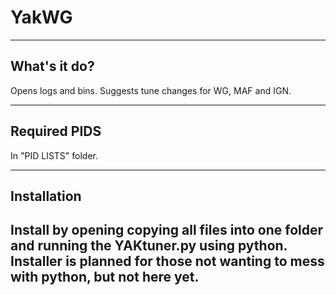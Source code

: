 # YakWG
----
## What's it do?
Opens logs and bins. Suggests tune changes for WG, MAF and IGN.

----

## Required PIDS
In "PID LISTS" folder.

----

## Installation
Install by opening copying all files into one folder and running the YAKtuner.py using python. Installer is planned for those not wanting to mess with python, but not here yet.
----
